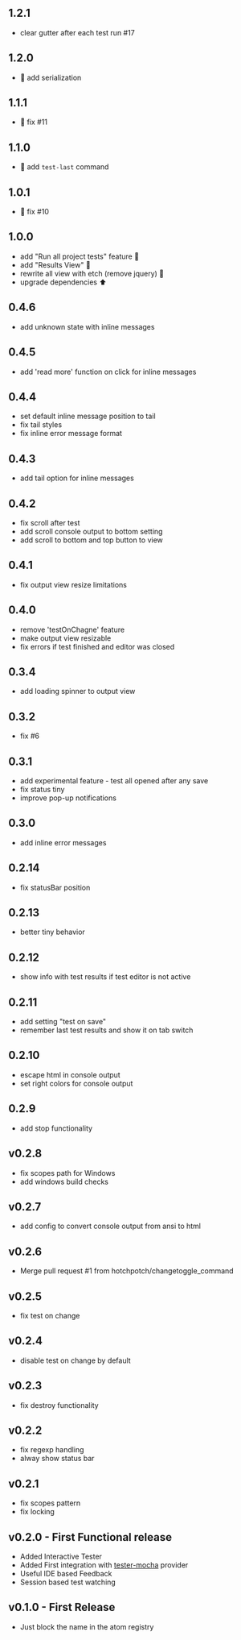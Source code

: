 ## 1.2.1
* clear gutter after each test run #17

## 1.2.0
* :gift: add serialization

## 1.1.1
* :bug: fix #11

## 1.1.0
* :gift: add `test-last` command

## 1.0.1
* :bug: fix #10

## 1.0.0
* add "Run all project tests" feature :tada:
* add "Results View" :tada:
* rewrite all view with etch (remove jquery) :racehorse:
* upgrade dependencies :arrow_up:

## 0.4.6
* add unknown state with inline messages

## 0.4.5
* add 'read more' function on click for inline messages

## 0.4.4
* set default inline message position to tail
* fix tail styles
* fix inline error message format

## 0.4.3
* add tail option for inline messages

## 0.4.2
* fix scroll after test
* add scroll console output to bottom setting
* add scroll to bottom and top button to view

## 0.4.1
* fix output view resize limitations

## 0.4.0
* remove 'testOnChagne' feature
* make output view resizable
* fix errors if test finished and editor was closed

## 0.3.4
* add loading spinner to output view

## 0.3.2
* fix #6

## 0.3.1
* add experimental feature - test all opened after any save
* fix status tiny
* improve pop-up notifications

## 0.3.0
* add inline error messages

## 0.2.14
* fix statusBar position

## 0.2.13
* better tiny behavior

## 0.2.12
* show info with test results if test editor is not active

## 0.2.11
* add setting "test on save"
* remember last test results and show it on tab switch

## 0.2.10
* escape html in console output
* set right colors for console output

## 0.2.9
* add stop functionality

## v0.2.8
* fix scopes path for Windows
* add windows build checks

## v0.2.7
* add config to convert console output from ansi to html

## v0.2.6
* Merge pull request #1 from hotchpotch/changetoggle_command

## v0.2.5
* fix test on change

## v0.2.4
* disable test on change by default

## v0.2.3
* fix destroy functionality

## v0.2.2
* fix regexp handling
* alway show status bar

## v0.2.1
* fix scopes pattern
* fix locking

## v0.2.0 - First Functional release
* Added Interactive Tester
* Added First integration with [tester-mocha](https://github.com/yacut/tester-mocha) provider
* Useful IDE based Feedback
* Session based test watching

## v0.1.0 - First Release
* Just block the name in the atom registry
